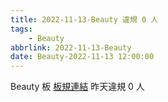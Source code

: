 ```yaml
---
title: 2022-11-13-Beauty 違規 0 人
tags:
    - Beauty
abbrlink: 2022-11-13-Beauty
date: Beauty-2022-11-13 12:00:00
---
```

Beauty 板 [板規連結](https://www.ptt.cc/bbs/Beauty/M.1630069980.A.84B.html)
昨天違規 0 人
